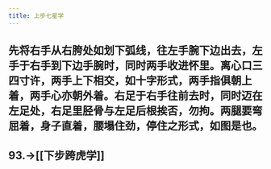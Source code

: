 ```yaml
---
title: 上步七星学
---
```


## 先将右手从右胯处如划下弧线，往左手腕下边出去，左手于右手到下边手腕时，同时两手收进怀里。离心口三四寸许，两手上下相交，如十字形式，两手指俱朝上着，两手心亦朝外着。右足于右手往前去时，同时迈在左足处，右足里胫骨与左足后根挨否，勿拘。两腿要弯屈着，身子直着，腰塌住劲，停住之形式，如图是也。

## 93.->[[下步跨虎学]]
##
